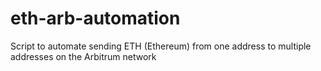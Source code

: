 # eth-arb-automation
Script to automate sending ETH (Ethereum) from one address to multiple addresses on the Arbitrum network
